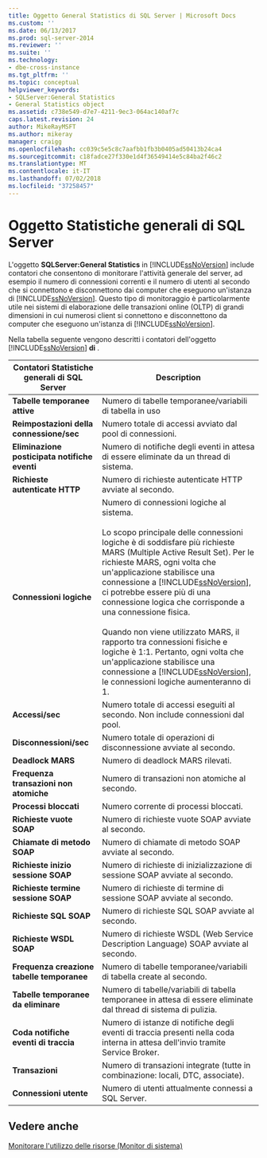 ```yaml
---
title: Oggetto General Statistics di SQL Server | Microsoft Docs
ms.custom: ''
ms.date: 06/13/2017
ms.prod: sql-server-2014
ms.reviewer: ''
ms.suite: ''
ms.technology:
- dbe-cross-instance
ms.tgt_pltfrm: ''
ms.topic: conceptual
helpviewer_keywords:
- SQLServer:General Statistics
- General Statistics object
ms.assetid: c738e549-d7e7-4211-9ec3-064ac140af7c
caps.latest.revision: 24
author: MikeRayMSFT
ms.author: mikeray
manager: craigg
ms.openlocfilehash: cc039c5e5c8c7aafbb1fb3b0405ad50413b24ca4
ms.sourcegitcommit: c18fadce27f330e1d4f36549414e5c84ba2f46c2
ms.translationtype: MT
ms.contentlocale: it-IT
ms.lasthandoff: 07/02/2018
ms.locfileid: "37258457"
---
```

# <a name="sql-server-general-statistics-object"></a>Oggetto Statistiche generali di SQL Server
  L'oggetto **SQLServer:General Statistics** in [!INCLUDE[ssNoVersion](../../includes/ssnoversion-md.md)] include contatori che consentono di monitorare l'attività generale del server, ad esempio il numero di connessioni correnti e il numero di utenti al secondo che si connettono e disconnettono dai computer che eseguono un'istanza di [!INCLUDE[ssNoVersion](../../includes/ssnoversion-md.md)]. Questo tipo di monitoraggio è particolarmente utile nei sistemi di elaborazione delle transazioni online (OLTP) di grandi dimensioni in cui numerosi client si connettono e disconnettono da computer che eseguono un'istanza di [!INCLUDE[ssNoVersion](../../includes/ssnoversion-md.md)].  
  
 Nella tabella seguente vengono descritti i contatori dell'oggetto [!INCLUDE[ssNoVersion](../../includes/ssnoversion-md.md)] **di** .  
  
|Contatori Statistiche generali di SQL Server|Description|  
|--------------------------------------------|-----------------|  
|**Tabelle temporanee attive**|Numero di tabelle temporanee/variabili di tabella in uso|  
|**Reimpostazioni della connessione/sec**|Numero totale di accessi avviato dal pool di connessioni.|  
|**Eliminazione posticipata notifiche eventi**|Numero di notifiche degli eventi in attesa di essere eliminate da un thread di sistema.|  
|**Richieste autenticate HTTP**|Numero di richieste autenticate HTTP avviate al secondo.|  
|**Connessioni logiche**|Numero di connessioni logiche al sistema.<br /><br /> Lo scopo principale delle connessioni logiche è di soddisfare più richieste MARS (Multiple Active Result Set). Per le richieste MARS, ogni volta che un'applicazione stabilisce una connessione a [!INCLUDE[ssNoVersion](../../includes/ssnoversion-md.md)], ci potrebbe essere più di una connessione logica che corrisponde a una connessione fisica.<br /><br /> Quando non viene utilizzato MARS, il rapporto tra connessioni fisiche e logiche è 1:1. Pertanto, ogni volta che un'applicazione stabilisce una connessione a [!INCLUDE[ssNoVersion](../../includes/ssnoversion-md.md)], le connessioni logiche aumenteranno di 1.|  
|**Accessi/sec**|Numero totale di accessi eseguiti al secondo. Non include connessioni dal pool.|  
|**Disconnessioni/sec**|Numero totale di operazioni di disconnessione avviate al secondo.|  
|**Deadlock MARS**|Numero di deadlock MARS rilevati.|  
|**Frequenza transazioni non atomiche**|Numero di transazioni non atomiche al secondo.|  
|**Processi bloccati**|Numero corrente di processi bloccati.|  
|**Richieste vuote SOAP**|Numero di richieste vuote SOAP avviate al secondo.|  
|**Chiamate di metodo SOAP**|Numero di chiamate di metodo SOAP avviate al secondo.|  
|**Richieste inizio sessione SOAP**|Numero di richieste di inizializzazione di sessione SOAP avviate al secondo.|  
|**Richieste termine sessione SOAP**|Numero di richieste di termine di sessione SOAP avviate al secondo.|  
|**Richieste SQL SOAP**|Numero di richieste SQL SOAP avviate al secondo.|  
|**Richieste WSDL SOAP**|Numero di richieste WSDL (Web Service Description Language) SOAP avviate al secondo.|  
|**Frequenza creazione tabelle temporanee**|Numero di tabelle temporanee/variabili di tabella create al secondo.|  
|**Tabelle temporanee da eliminare**|Numero di tabelle/variabili di tabella temporanee in attesa di essere eliminate dal thread di sistema di pulizia.|  
|**Coda notifiche eventi di traccia**|Numero di istanze di notifiche degli eventi di traccia presenti nella coda interna in attesa dell'invio tramite Service Broker.|  
|**Transazioni**|Numero di transazioni integrate (tutte in combinazione: locali, DTC, associate).|  
|**Connessioni utente**|Numero di utenti attualmente connessi a SQL Server.|  
  
## <a name="see-also"></a>Vedere anche  
 [Monitorare l'utilizzo delle risorse &#40;Monitor di sistema&#41;](monitor-resource-usage-system-monitor.md)  
  
  
